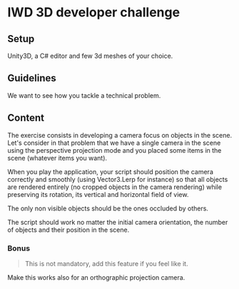 # IWD 3D developer challenge

## Setup

Unity3D, a C# editor and few 3d meshes of your choice.

## Guidelines

We want to see how you tackle a technical problem.

## Content

The exercise consists in developing a camera focus on objects in the scene. Let's consider in that problem that we have a single camera in the scene using the perspective projection mode and you placed some items in the scene (whatever items you want).

When you play the application, your script should position the camera correctly and smoothly (using Vector3.Lerp for instance) so that all objects are rendered entirely (no cropped objects in the camera rendering) while preserving its rotation, its vertical and horizontal field of view.

The only non visible objects should be the ones occluded by others.

The script should work no matter the initial camera orientation, the number of objects and their position in the scene.

### Bonus

> This is not mandatory, add this feature if you feel like it.

Make this works also for an orthographic projection camera.